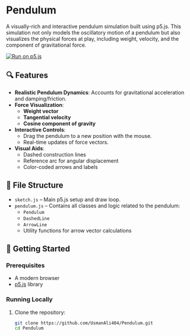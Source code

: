 # Pendulum

A visually-rich and interactive pendulum simulation built using p5.js. This simulation not only models the oscillatory motion of a pendulum but also visualizes the physical forces at play, including weight, velocity, and the component of gravitational force.

[![Run on p5.js](https://img.shields.io/badge/Try%20Live%20Demo-p5.js-blue?style=for-the-badge)](https://editor.p5js.org/Usman_Ali/full/2SJMPfWxD)

## 🔍 Features

- **Realistic Pendulum Dynamics**: Accounts for gravitational acceleration and damping/friction.
- **Force Visualization**:
  - **Weight vector**
  - **Tangential velocity**
  - **Cosine component of gravity**
- **Interactive Controls**:
  - Drag the pendulum to a new position with the mouse.
  - Real-time updates of force vectors.
- **Visual Aids**:
  - Dashed construction lines
  - Reference arc for angular displacement
  - Color-coded arrows and labels

## 📁 File Structure

- `sketch.js` – Main p5.js setup and draw loop.
- `pendulum.js` – Contains all classes and logic related to the pendulum:
  - `Pendulum`
  - `DashedLine`
  - `ArrowLine`
  - Utility functions for arrow vector calculations

## 🚀 Getting Started

### Prerequisites
- A modern browser
- [p5.js](https://p5js.org/) library

### Running Locally

1. Clone the repository:

   ```bash
   git clone https://github.com/UsmanAli404/Pendulum.git
   cd Pendulum
